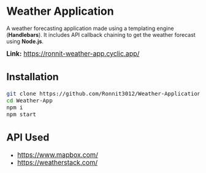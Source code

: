 # Weather Application

A weather forecasting application made using a templating engine (**Handlebars**). It includes API callback chaining to get the weather forecast using **Node.js**.

**<big>Link:** https://ronnit-weather-app.cyclic.app/

## Installation

```bash
git clone https://github.com/Ronnit3012/Weather-Application.git
cd Weather-App
npm i
npm start
```

## API Used

- https://www.mapbox.com/
- https://weatherstack.com/
